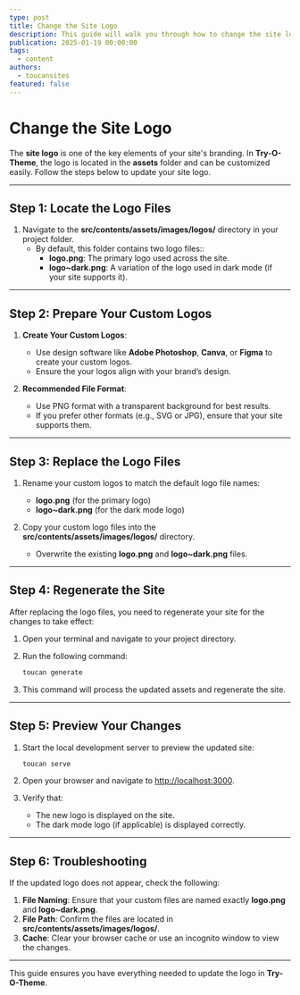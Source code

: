 ```yaml
---
type: post
title: Change the Site Logo
description: This guide will walk you through how to change the site logo
publication: 2025-01-19 00:00:00
tags:
  - content
authors:
  - toucansites
featured: false
---
```


# Change the Site Logo

The **site logo** is one of the key elements of your site's branding. In **Try-O-Theme**, the logo is located in the **assets** folder and can be customized easily. Follow the steps below to update your site logo.

---

## Step 1: Locate the Logo Files

1. Navigate to the **src/contents/assets/images/logos/** directory in your project folder.
   - By default, this folder contains two logo files::
     - **logo.png**: The primary logo used across the site.
     - **logo~dark.png**: A variation of the logo used in dark mode (if your site supports it).

---

## Step 2: Prepare Your Custom Logos

1. **Create Your Custom Logos**:
   - Use design software like **Adobe Photoshop**, **Canva**, or **Figma** to create your custom logos.
   - Ensure the your logos align with your brand’s design.

2. **Recommended File Format**:
   - Use PNG format with a transparent background for best results.
   - If you prefer other formats (e.g., SVG or JPG), ensure that your site supports them.

---

## Step 3: Replace the Logo Files

1. Rename your custom logos to match the default logo file names:
   - **logo.png** (for the primary logo)
   - **logo~dark.png** (for the dark mode logo)

2. Copy your custom logo files into the **src/contents/assets/images/logos/** directory.
   - Overwrite the existing **logo.png** and **logo~dark.png** files.

---

## Step 4: Regenerate the Site

After replacing the logo files, you need to regenerate your site for the changes to take effect:

1. Open your terminal and navigate to your project directory.
2. Run the following command:

   ```bash
   toucan generate
   ```

3. This command will process the updated assets and regenerate the site.

---

## Step 5: Preview Your Changes

1. Start the local development server to preview the updated site:

   ```bash
   toucan serve
   ```

2. Open your browser and navigate to [http://localhost:3000](http://localhost:3000).
3. Verify that:
   - The new logo is displayed on the site.
   - The dark mode logo (if applicable) is displayed correctly.

---

## Step 6: Troubleshooting

If the updated logo does not appear, check the following:

1. **File Naming**: Ensure that your custom files are named exactly **logo.png** and **logo~dark.png**.
2. **File Path**: Confirm the files are located in **src/contents/assets/images/logos/**.
3. **Cache**: Clear your browser cache or use an incognito window to view the changes.

---

This guide ensures you have everything needed to update the logo in **Try-O-Theme**.
